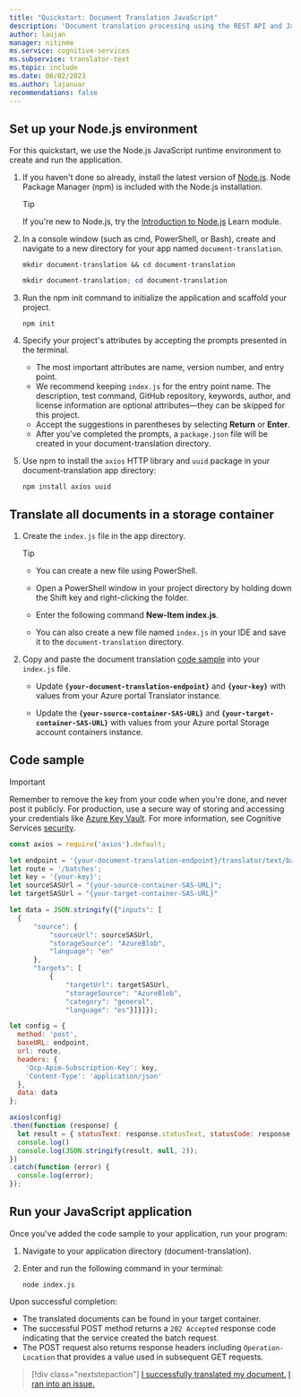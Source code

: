 ```yaml
---
title: "Quickstart: Document Translation JavaScript"
description: 'Document translation processing using the REST API and JavaScript programming language'
author: laujan
manager: nitinme
ms.service: cognitive-services
ms.subservice: translator-text
ms.topic: include
ms.date: 06/02/2023
ms.author: lajanuar
recommendations: false
---
```


<!-- markdownlint-disable MD051 -->

## Set up your Node.js environment

For this quickstart, we use the Node.js JavaScript runtime environment to create and run the application.

1. If you haven't done so already, install the latest version of [Node.js](https://nodejs.org/en/download/). Node Package Manager (npm) is included with the Node.js installation.

    > [!TIP]
    > If you're new to Node.js, try the [Introduction to Node.js](/training/modules/intro-to-nodejs/) Learn module.

1. In a console window (such as cmd, PowerShell, or Bash), create and navigate to a new directory for your app named `document-translation`.

    ```console
    mkdir document-translation && cd document-translation
    ```

   ```powershell
   mkdir document-translation; cd document-translation
   ```

1. Run the npm init command to initialize the application and scaffold your project.

    ```console
    npm init
    ```

1. Specify your project's attributes by accepting the prompts presented in the terminal.

    * The most important attributes are name, version number, and entry point.
    * We recommend keeping `index.js` for the entry point name. The description, test command, GitHub repository, keywords, author, and license information are optional attributes—they can be skipped for this project.
    * Accept the suggestions in parentheses by selecting **Return** or **Enter**.
    * After you've completed the prompts, a `package.json` file will be created in your document-translation directory.

1. Use npm to install the `axios` HTTP library and `uuid` package in your document-translation app directory:

    ```console
    npm install axios uuid
    ```

 <!-- > [!div class="nextstepaction"]
  > [I ran into an issue setting up my environment.](https://microsoft.qualtrics.com/jfe/form/SV_0Cl5zkG3CnDjq6O?PLanguage=JAVASCRIPT&Pillar=Language&Product=Document-translation&Page=quickstart&Section=Set-up-the-environment) -->

## Translate all documents in a storage container

1. Create the `index.js` file in the app directory.

    > [!TIP]
    >
    > * You can create a new file using PowerShell.
    > * Open a PowerShell window in your project directory by holding down the Shift key and right-clicking the folder.
    > * Enter the following command **New-Item index.js**.
    >
    > * You can also create a new file named `index.js` in your IDE and save it to the `document-translation` directory.

1. Copy and paste the document translation [code sample](#code-sample) into your `index.js` file.

    * Update **`{your-document-translation-endpoint}`** and **`{your-key}`** with values from your Azure portal Translator instance.

    * Update the **`{your-source-container-SAS-URL}`** and **`{your-target-container-SAS-URL}`** with values from your Azure portal Storage account containers instance.

## Code sample

> [!IMPORTANT]
> Remember to remove the key from your code when you're done, and never post it publicly. For production, use a secure way of storing and accessing your credentials like [Azure Key Vault](../../../../../key-vault/general/overview.md). For more information, see Cognitive Services [security](../../../../../cognitive-services/security-features.md).

```javascript
const axios = require('axios').default;

let endpoint = '{your-document-translation-endpoint}/translator/text/batch/v1.0';
let route = '/batches';
let key = '{your-key}';
let sourceSASUrl = "{your-source-container-SAS-URL}";
let targetSASUrl = "{your-target-container-SAS-URL}"

let data = JSON.stringify({"inputs": [
  {
      "source": {
          "sourceUrl": sourceSASUrl,
          "storageSource": "AzureBlob",
          "language": "en"
      },
      "targets": [
          {
              "targetUrl": targetSASUrl,
              "storageSource": "AzureBlob",
              "category": "general",
              "language": "es"}]}]});

let config = {
  method: 'post',
  baseURL: endpoint,
  url: route,
  headers: {
    'Ocp-Apim-Subscription-Key': key,
    'Content-Type': 'application/json'
  },
  data: data
};

axios(config)
.then(function (response) {
  let result = { statusText: response.statusText, statusCode: response.status, headers: response.headers };
  console.log()
  console.log(JSON.stringify(result, null, 2));
})
.catch(function (error) {
  console.log(error);
});
```

## Run your JavaScript application

Once you've added the code sample to your application, run your program:

  1. Navigate to your application directory (document-translation).

  1. Enter and run the following command in your terminal:

      ```console
      node index.js
      ```

Upon successful completion: 

* The translated documents can be found in your target container.
* The successful POST method returns a `202 Accepted` response code indicating that the service created the batch request.
* The POST request also returns response headers including `Operation-Location` that provides a value used in subsequent GET requests.

> [!div class="nextstepaction"]
> [I successfully translated my document.](#next-steps)  [I ran into an issue.](https://microsoft.qualtrics.com/jfe/form/SV_0Cl5zkG3CnDjq6O?PLanguage=JAVASCRIPT&Pillar=Language&Product=Document-translation&Page=quickstart&Section=Translate-documents)
